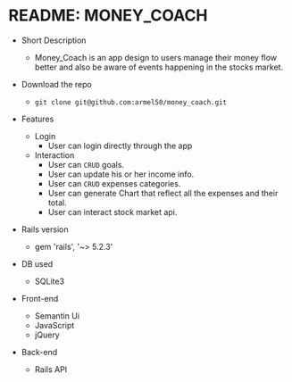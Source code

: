 # README: MONEY_COACH

* Short Description 
    - Money_Coach is an app design to users manage their money flow better and also be aware of events happening in the stocks market.

* Download the repo
    - `git clone git@github.com:armel50/money_coach.git`

* Features
    - Login 
        - User can login directly through the app 
    - Interaction 
        - User can `CRUD` goals.
        - User can update his or her income info.
        - User can `CRUD` expenses categories.
        - User can generate Chart that reflect all the expenses and their total. 
        - User can interact stock market api. 
    

* Rails version
    - gem 'rails', '~> 5.2.3'

* DB used 
    - SQLite3
* Front-end
    - Semantin Ui
    - JavaScript
    - jQuery
* Back-end 
    - Rails API
